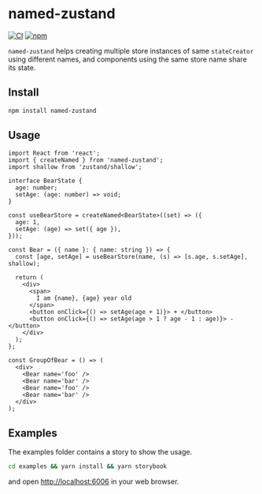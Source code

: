 # named-zustand

[![CI](https://img.shields.io/github/actions/workflow/status/zityspace/named-zustand/release.yml?branch=master)](https://github.com/zityspace/named-zustand/actions?query=workflow%3ARelease)
[![npm](https://img.shields.io/npm/v/named-zustand)](https://www.npmjs.com/package/named-zustand)

`named-zustand` helps creating multiple store instances of same `stateCreator` using different names, and components using the same store name share its state.

## Install

```bash
npm install named-zustand
```

## Usage

```tsx
import React from 'react';
import { createNamed } from 'named-zustand';
import shallow from 'zustand/shallow';

interface BearState {
  age: number;
  setAge: (age: number) => void;
}

const useBearStore = createNamed<BearState>((set) => ({
  age: 1,
  setAge: (age) => set({ age }),
}));

const Bear = ({ name }: { name: string }) => {
  const [age, setAge] = useBearStore(name, (s) => [s.age, s.setAge], shallow);

  return (
    <div>
      <span>
        I am {name}, {age} year old
      </span>
      <button onClick={() => setAge(age + 1)}> + </button>
      <button onClick={() => setAge(age > 1 ? age - 1 : age)}> - </button>
    </div>
  );
};

const GroupOfBear = () => (
  <div>
    <Bear name='foo' />
    <Bear name='bar' />
    <Bear name='foo' />
    <Bear name='bar' />
  </div>
);
```

## Examples

The examples folder contains a story to show the usage.

```bash
cd examples && yarn install && yarn storybook
```

and open [http://localhost:6006](http://localhost:6006) in your web browser.
